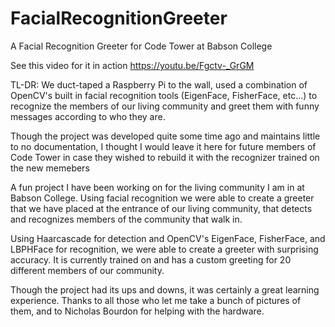 # FacialRecognitionGreeter
A Facial Recognition Greeter for Code Tower at Babson College

See this video for it in action
https://youtu.be/Fgctv-_GrGM

TL-DR:
We duct-taped a Raspberry Pi to the wall, used a combination of OpenCV's built in facial recognition tools (EigenFace, FisherFace, etc...) to recognize the members of our living community and greet them with funny messages according to who they are.

Though the project was developed quite some time ago and maintains little to no documentation, I thought I would leave it here for future members of Code Tower in case they wished to rebuild it with the recognizer trained on the new memebers

A fun project I have been working on for the living community I am in at Babson College. Using facial recognition we were able to create a greeter that we have placed at the entrance of our living community, that detects and recognizes members of the community that walk in. 

Using Haarcascade for detection and OpenCV's EigenFace, FisherFace, and LBPHFace for recognition, we were able to create a greeter with surprising accuracy. It is currently trained on and has a custom greeting for 20 different members of our community.

Though the project had its ups and downs, it was certainly a great learning experience. Thanks to all those who let me take a bunch of pictures of them, and to Nicholas Bourdon for helping with the hardware.



